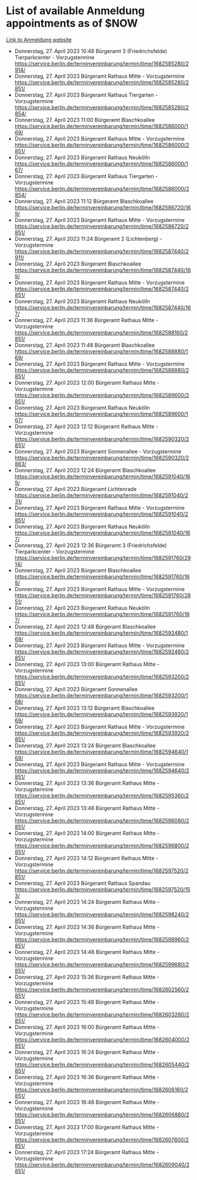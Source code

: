 # List of available Anmeldung appointments as of $NOW
[Link to Anmeldung website](https://service.berlin.de/terminvereinbarung/termin/tag.php?termin=1&anliegen[]=120686&dienstleisterlist=122210,122217,327316,122219,327312,122227,327314,122231,327346,122243,327348,122254,122252,329742,122260,329745,122262,329748,122271,327278,122273,327274,122277,327276,330436,122280,327294,122282,327290,122284,327292,122291,327270,122285,327266,122286,327264,122296,327268,150230,329760,122297,327286,122294,327284,122312,329763,122314,329775,122304,327330,122311,327334,122309,327332,317869,122281,327352,122279,329772,122283,122276,327324,122274,327326,122267,329766,122246,327318,122251,327320,122257,327322,122208,327298,122226,327300&herkunft=http%3A%2F%2Fservice.berlin.de%2Fdienstleistung%2F120686%2F)
- Donnerstag, 27. April 2023 10:48 Bürgeramt 3 (Friedrichsfelde) Tierparkcenter - Vorzugstermine https://service.berlin.de/terminvereinbarung/termin/time/1682585280/2914/
- Donnerstag, 27. April 2023  Bürgeramt Rathaus Mitte - Vorzugstermine https://service.berlin.de/terminvereinbarung/termin/time/1682585280/2851/
- Donnerstag, 27. April 2023  Bürgeramt Rathaus Tiergarten - Vorzugstermine https://service.berlin.de/terminvereinbarung/termin/time/1682585280/2854/
- Donnerstag, 27. April 2023 11:00 Bürgeramt Blaschkoallee https://service.berlin.de/terminvereinbarung/termin/time/1682586000/169/
- Donnerstag, 27. April 2023  Bürgeramt Rathaus Mitte - Vorzugstermine https://service.berlin.de/terminvereinbarung/termin/time/1682586000/2851/
- Donnerstag, 27. April 2023  Bürgeramt Rathaus Neukölln https://service.berlin.de/terminvereinbarung/termin/time/1682586000/167/
- Donnerstag, 27. April 2023  Bürgeramt Rathaus Tiergarten - Vorzugstermine https://service.berlin.de/terminvereinbarung/termin/time/1682586000/2854/
- Donnerstag, 27. April 2023 11:12 Bürgeramt Blaschkoallee https://service.berlin.de/terminvereinbarung/termin/time/1682586720/169/
- Donnerstag, 27. April 2023  Bürgeramt Rathaus Mitte - Vorzugstermine https://service.berlin.de/terminvereinbarung/termin/time/1682586720/2851/
- Donnerstag, 27. April 2023 11:24 Bürgeramt 2 (Lichtenberg) - Vorzugstermine https://service.berlin.de/terminvereinbarung/termin/time/1682587440/2911/
- Donnerstag, 27. April 2023  Bürgeramt Blaschkoallee https://service.berlin.de/terminvereinbarung/termin/time/1682587440/169/
- Donnerstag, 27. April 2023  Bürgeramt Rathaus Mitte - Vorzugstermine https://service.berlin.de/terminvereinbarung/termin/time/1682587440/2851/
- Donnerstag, 27. April 2023  Bürgeramt Rathaus Neukölln https://service.berlin.de/terminvereinbarung/termin/time/1682587440/167/
- Donnerstag, 27. April 2023 11:36 Bürgeramt Rathaus Mitte - Vorzugstermine https://service.berlin.de/terminvereinbarung/termin/time/1682588160/2851/
- Donnerstag, 27. April 2023 11:48 Bürgeramt Blaschkoallee https://service.berlin.de/terminvereinbarung/termin/time/1682588880/169/
- Donnerstag, 27. April 2023  Bürgeramt Rathaus Mitte - Vorzugstermine https://service.berlin.de/terminvereinbarung/termin/time/1682588880/2851/
- Donnerstag, 27. April 2023 12:00 Bürgeramt Rathaus Mitte - Vorzugstermine https://service.berlin.de/terminvereinbarung/termin/time/1682589600/2851/
- Donnerstag, 27. April 2023  Bürgeramt Rathaus Neukölln https://service.berlin.de/terminvereinbarung/termin/time/1682589600/167/
- Donnerstag, 27. April 2023 12:12 Bürgeramt Rathaus Mitte - Vorzugstermine https://service.berlin.de/terminvereinbarung/termin/time/1682590320/2851/
- Donnerstag, 27. April 2023  Bürgeramt Sonnenallee - Vorzugstermine https://service.berlin.de/terminvereinbarung/termin/time/1682590320/2863/
- Donnerstag, 27. April 2023 12:24 Bürgeramt Blaschkoallee https://service.berlin.de/terminvereinbarung/termin/time/1682591040/169/
- Donnerstag, 27. April 2023  Bürgeramt Lichtenrade https://service.berlin.de/terminvereinbarung/termin/time/1682591040/231/
- Donnerstag, 27. April 2023  Bürgeramt Rathaus Mitte - Vorzugstermine https://service.berlin.de/terminvereinbarung/termin/time/1682591040/2851/
- Donnerstag, 27. April 2023  Bürgeramt Rathaus Neukölln https://service.berlin.de/terminvereinbarung/termin/time/1682591040/167/
- Donnerstag, 27. April 2023 12:36 Bürgeramt 3 (Friedrichsfelde) Tierparkcenter - Vorzugstermine https://service.berlin.de/terminvereinbarung/termin/time/1682591760/2914/
- Donnerstag, 27. April 2023  Bürgeramt Blaschkoallee https://service.berlin.de/terminvereinbarung/termin/time/1682591760/169/
- Donnerstag, 27. April 2023  Bürgeramt Rathaus Mitte - Vorzugstermine https://service.berlin.de/terminvereinbarung/termin/time/1682591760/2851/
- Donnerstag, 27. April 2023  Bürgeramt Rathaus Neukölln https://service.berlin.de/terminvereinbarung/termin/time/1682591760/167/
- Donnerstag, 27. April 2023 12:48 Bürgeramt Blaschkoallee https://service.berlin.de/terminvereinbarung/termin/time/1682592480/169/
- Donnerstag, 27. April 2023  Bürgeramt Rathaus Mitte - Vorzugstermine https://service.berlin.de/terminvereinbarung/termin/time/1682592480/2851/
- Donnerstag, 27. April 2023 13:00 Bürgeramt Rathaus Mitte - Vorzugstermine https://service.berlin.de/terminvereinbarung/termin/time/1682593200/2851/
- Donnerstag, 27. April 2023  Bürgeramt Sonnenallee https://service.berlin.de/terminvereinbarung/termin/time/1682593200/168/
- Donnerstag, 27. April 2023 13:12 Bürgeramt Blaschkoallee https://service.berlin.de/terminvereinbarung/termin/time/1682593920/169/
- Donnerstag, 27. April 2023  Bürgeramt Rathaus Mitte - Vorzugstermine https://service.berlin.de/terminvereinbarung/termin/time/1682593920/2851/
- Donnerstag, 27. April 2023 13:24 Bürgeramt Blaschkoallee https://service.berlin.de/terminvereinbarung/termin/time/1682594640/169/
- Donnerstag, 27. April 2023  Bürgeramt Rathaus Mitte - Vorzugstermine https://service.berlin.de/terminvereinbarung/termin/time/1682594640/2851/
- Donnerstag, 27. April 2023 13:36 Bürgeramt Rathaus Mitte - Vorzugstermine https://service.berlin.de/terminvereinbarung/termin/time/1682595360/2851/
- Donnerstag, 27. April 2023 13:48 Bürgeramt Rathaus Mitte - Vorzugstermine https://service.berlin.de/terminvereinbarung/termin/time/1682596080/2851/
- Donnerstag, 27. April 2023 14:00 Bürgeramt Rathaus Mitte - Vorzugstermine https://service.berlin.de/terminvereinbarung/termin/time/1682596800/2851/
- Donnerstag, 27. April 2023 14:12 Bürgeramt Rathaus Mitte - Vorzugstermine https://service.berlin.de/terminvereinbarung/termin/time/1682597520/2851/
- Donnerstag, 27. April 2023  Bürgeramt Rathaus Spandau https://service.berlin.de/terminvereinbarung/termin/time/1682597520/153/
- Donnerstag, 27. April 2023 14:24 Bürgeramt Rathaus Mitte - Vorzugstermine https://service.berlin.de/terminvereinbarung/termin/time/1682598240/2851/
- Donnerstag, 27. April 2023 14:36 Bürgeramt Rathaus Mitte - Vorzugstermine https://service.berlin.de/terminvereinbarung/termin/time/1682598960/2851/
- Donnerstag, 27. April 2023 14:48 Bürgeramt Rathaus Mitte - Vorzugstermine https://service.berlin.de/terminvereinbarung/termin/time/1682599680/2851/
- Donnerstag, 27. April 2023 15:36 Bürgeramt Rathaus Mitte - Vorzugstermine https://service.berlin.de/terminvereinbarung/termin/time/1682602560/2851/
- Donnerstag, 27. April 2023 15:48 Bürgeramt Rathaus Mitte - Vorzugstermine https://service.berlin.de/terminvereinbarung/termin/time/1682603280/2851/
- Donnerstag, 27. April 2023 16:00 Bürgeramt Rathaus Mitte - Vorzugstermine https://service.berlin.de/terminvereinbarung/termin/time/1682604000/2851/
- Donnerstag, 27. April 2023 16:24 Bürgeramt Rathaus Mitte - Vorzugstermine https://service.berlin.de/terminvereinbarung/termin/time/1682605440/2851/
- Donnerstag, 27. April 2023 16:36 Bürgeramt Rathaus Mitte - Vorzugstermine https://service.berlin.de/terminvereinbarung/termin/time/1682606160/2851/
- Donnerstag, 27. April 2023 16:48 Bürgeramt Rathaus Mitte - Vorzugstermine https://service.berlin.de/terminvereinbarung/termin/time/1682606880/2851/
- Donnerstag, 27. April 2023 17:00 Bürgeramt Rathaus Mitte - Vorzugstermine https://service.berlin.de/terminvereinbarung/termin/time/1682607600/2851/
- Donnerstag, 27. April 2023 17:24 Bürgeramt Rathaus Mitte - Vorzugstermine https://service.berlin.de/terminvereinbarung/termin/time/1682609040/2851/
